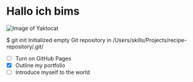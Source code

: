 # Hallo ich bims
![Image of Yaktocat](https://octodex.github.com/images/yaktocat.png)

$ git init
Initialized empty Git repository in /Users/skills/Projects/recipe-repository/.git/


- [ ] Turn on GitHub Pages
- [x] Outline my portfolio
- [ ] Introduce myself to the world
